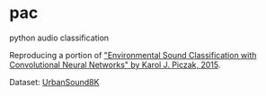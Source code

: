 # pac
python audio classification

Reproducing a portion of ["Environmental Sound Classification with Convolutional Neural Networks" by Karol J. Piczak, 2015](https://www.karolpiczak.com/papers/Piczak2015-ESC-ConvNet.pdf).

Dataset: [UrbanSound8K](https://urbansounddataset.weebly.com/index.html#welcome)
